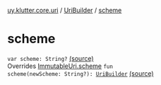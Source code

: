 [uy.klutter.core.uri](../index.md) / [UriBuilder](index.md) / [scheme](.)


# scheme
<code>var scheme: String?</code> [(source)](https://github.com/kohesive/klutter/blob/master/core-jdk6/src/main/kotlin/uy/klutter/core/uri/UriBuilder.kt#L73)<br/>Overrides [ImmutableUri.scheme](../-immutable-uri/scheme.md)
<code>fun scheme(newScheme: String?): [UriBuilder](index.md)</code> [(source)](https://github.com/kohesive/klutter/blob/master/core-jdk6/src/main/kotlin/uy/klutter/core/uri/UriBuilder.kt#L158)<br/>

